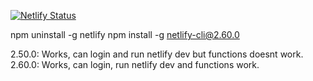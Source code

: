 [![Netlify Status](https://api.netlify.com/api/v1/badges/01fd8f82-f5b2-43bf-b557-234df982e4db/deploy-status)](https://app.netlify.com/sites/ggtouren/deploys)

npm uninstall -g netlify
npm install -g netlify-cli@2.60.0

2.50.0: Works, can login and run netlify dev but functions doesnt work.  
2.60.0: Works, can login, run netlify dev and functions work.